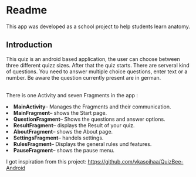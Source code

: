 # Readme
This app was developed as a school project to help students learn anatomy.<br>

## Introduction
This quiz is an android based application, the user can choose between three different quizz sizes. After that the quiz starts. There are serveral kind of questions. You need to answer multiple choice questions, enter text or a number. Be aware the question currently present are in german.<br>

<br>There is one Activity and seven Fragments in the app :<br>


<li> <b>MainActivity</b>– Manages the Fragments and their communication.
<li> <b>MainFragment</b>– shows the Start page.</ol>
<li> <b>QuestionFragment</b>– Shows the questions and answer options.
<li> <b>ResultFragment</b>– displays the Result of your quiz.
<li> <b>AboutFragment</b>– shows the About page.</ol>
<li> <b>SettingsFragment</b>– handels settings.</ol>
<li> <b>RulesFragment</b>– Displays the general rules und features.</ol>
<li> <b>PauseFragment</b>– shows the pause menu.</ol>

I got inspiration from this project: https://github.com/vkasojhaa/QuizBee-Android
